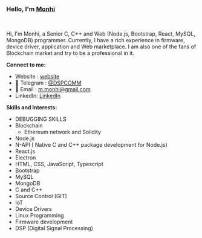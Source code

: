 ### Hello,  I'm [Monhi](https://t.me/dspcomm)  

<br/>

Hi, I'm Monhi, a Senior C, C++ and Web (Node.js, Bootstrap, React, MySQL, MongoDB)  programmer. Currently, I have a rich experience in firmware, device driver, application and Web marketplace. I am also one of the fans of Blockchain market and try to be a professional in it.
<br/>  


**Connect to me:**
- Website : [website](https://www.dspcom.ir/)
- 💬 Telegram : [@DSPCOMM](https://t.me/DSPCOMM)
- 📝 Email : m.monhi@gmail.com
- LinkedIn: [LinkedIn](https://www.linkedin.com/in/mahdi-m-462b5a28/)


**Skills and Interests:**  

 - DEBUGGING SKILLS 
 - Blockchain
   - Ethereum network and Solidity   
 - Node.js
 - N-API ( Native C and C++ package development for Node.js)
 - React.js
 - Electron
 - HTML, CSS, JavaScript, Typescript
 - Bootstrap
 - MySQL
 - MongoDB
 - C and C++
 - Source Control (GIT)
 - IoT
 - Device Drivers 
 - Linux Programming
 - Firmware development
 - DSP (Digital Signal Processing)
 
 
 
